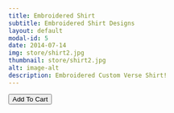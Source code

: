 ```yaml
---
title: Embroidered Shirt
subtitle: Embroidered Shirt Designs
layout: default
modal-id: 5
date: 2014-07-14
img: store/shirt2.jpg
thumbnail: store/shirt2.jpg
alt: image-alt
description: Embroidered Custom Verse Shirt!
---
```


<button
    type="button"
    class="snipcart-add-item btn btn-default"
    data-dismiss="modal"
    data-item-id="5"
    data-item-name="Embroidered Shirt"
    data-item-price="25.00"
    data-item-weight="20"
    data-item-url="/"
    data-item-image="/img/store/shirt2.jpg"
    data-item-description="Custom Verse Embroidered T-shirt">
        Add To Cart
</button>
